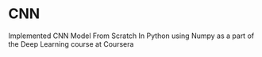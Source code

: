 # CNN
Implemented CNN Model From Scratch In Python using Numpy as a part of the Deep Learning course at Coursera
